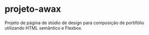 # projeto-awax
Projeto de página de stúdio de design para composição de portifólio utilizando HTML semântico e Flexbox. 
